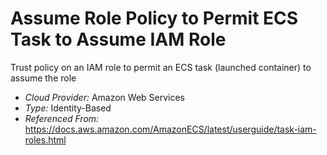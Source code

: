 # Assume Role Policy to Permit ECS Task to Assume IAM Role
Trust policy on an IAM role to permit an ECS task (launched container) to assume the role

- *Cloud Provider:* Amazon Web Services
- *Type:* Identity-Based
- *Referenced From:* https://docs.aws.amazon.com/AmazonECS/latest/userguide/task-iam-roles.html